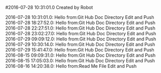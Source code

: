 #2016-07-28 10:31:01.0 Created by Robot

2016-07-28 10:31:01.0: Hello from:Git Hub Doc Directory Edit and Push
2016-07-28 18:27:52.0: Hello from:Git Hub Doc Directory Edit and Push
2016-07-28 22:27:51.0: Hello from:Git Hub Doc Directory Edit and Push
2016-07-28 23:02:27.0: Hello from:Git Hub Doc Directory Edit and Push
2016-07-29 09:09:12.0: Hello from:Git Hub Doc Directory Edit and Push
2016-07-29 10:30:14.0: Hello from:Git Hub Doc Directory Edit and Push
2016-07-29 15:41:47.0: Hello from:Git Hub Doc Directory Edit and Push
2016-08-15 09:09:31.0: Hello from:Git Hub Doc Directory Edit and Push
2016-08-15 17:05:03.0: Hello from:Git Hub Doc Directory Edit and Push
2016-08-16 14:20:38.0: Hello from:Read Me File Edit and Push